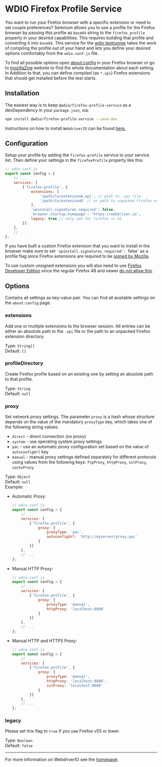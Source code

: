 WDIO Firefox Profile Service
============================

You want to run your Firefox browser with a specific extension or need to set couple preferences? Selenium allows you to use a profile for the Firefox browser by passing this profile as `base64` string to the `firefox_profile` property in your desired capabilities. This requires building that profile and converting it into `base64`. This service for the [wdio testrunner](https://webdriver.io/docs/clioptions) takes the work of compiling the profile out of your hand and lets you define your desired options comfortably from the `wdio.conf.js` file.

To find all possible options open [about:config](about:config) in your Firefox browser or go to [mozillaZine](http://kb.mozillazine.org/About:config_entries) website to find the whole documentation about each setting. In Addition to that, you can define compiled (as `*.xpi`) Firefox extensions that should get installed before the test starts.

## Installation

The easiest way is to keep `@wdio/firefox-profile-service` as a devDependency in your `package.json`, via:

```sh
npm install @wdio/firefox-profile-service --save-dev
```

Instructions on how to install `WebdriverIO` can be found [here.](https://webdriver.io/docs/gettingstarted)

## Configuration

Setup your profile by adding the `firefox-profile` service to your service list. Then define your settings in the `firefoxProfile` property like this:

```js
// wdio.conf.js
export const config = {
    // ...
    services: [
        ['firefox-profile', {
            extensions: [
                '/path/to/extensionA.xpi', // path to .xpi file
                '/path/to/extensionB' // or path to unpacked Firefox extension
            ],
            'xpinstall.signatures.required': false,
            'browser.startup.homepage': 'https://webdriver.io',
            legacy: true // only use for firefox <= 55
        }]
    ],
    // ...
};
```

If you have built a custom Firefox extension that you want to install in the browser make sure to set `'xpinstall.signatures.required': `false` as a profile flag since Firefox extensions are required to be [signed by Mozilla](https://wiki.mozilla.org/Add-ons/Extension_Signing).

To use custom unsigned extensions you will also need to use [Firefox Developer Edition](https://www.mozilla.org/en-GB/firefox/developer/) since the regular Firefox 48 and newer [do not allow this](https://wiki.mozilla.org/Add-ons/Extension_Signing#Timeline).

## Options

Contains all settings as key-value pair. You can find all available settings on the `about:config` page.

### extensions

Add one or multiple extensions to the browser session. All entries can be either an absolute path to the `.xpi` file or the path to an unpacked Firefox extension directory.

Type: `String[]`<br />
Default: `[]`

### profileDirectory

Create Firefox profile based on an existing one by setting an absolute path to that profile.

Type: `String`<br />
Default: `null`

### proxy

Set network proxy settings. The parameter `proxy` is a hash whose structure depends on the value of the mandatory `proxyType` key, which takes one of the following string values:

 * `direct` - direct connection (no proxy)
 * `system` - use operating system proxy settings
 * `pac` - use an automatic proxy configuration set based on the value of `autoconfigUrl` key
 * `manual` - manual proxy settings defined separately for different protocols using values from the following keys: `ftpProxy`, `httpProxy`, `sslProxy`, `socksProxy`

Type: `Object`<br />
Default: `null`<br />
Example:

- Automatic Proxy:
    ```js
    // wdio.conf.js
    export const config = {
        // ...
        services: [
            ['firefox-profile', {
                proxy: {
                    proxyType: 'pac',
                    autoconfigUrl: 'http://myserver/proxy.pac'
                }
            }]
        ],
        // ...
    };
    ```

- Manual HTTP Proxy:
    ```js
    // wdio.conf.js
    export const config = {
        // ...
        services: [
            ['firefox-profile', {
                proxy: {
                    proxyType: 'manual',
                    httpProxy: 'localhost:8080'
                }
            }]
        ],
        // ...
    };
    ```

- Manual HTTP and HTTPS Proxy:
    ```js
    // wdio.conf.js
    export const config = {
        // ...
        services: [
            ['firefox-profile', {
                proxy: {
                    proxyType: 'manual',
                    httpProxy: 'localhost:8080',
                    sslProxy: 'localhost:8080'
                }
            }]
        ],
        // ...
    };
    ```

### legacy

Please set this flag to `true` if you use Firefox v55 or lower.

Type: `Boolean`<br />
Default: `false`

----

For more information on WebdriverIO see the [homepage](https://webdriver.io).
